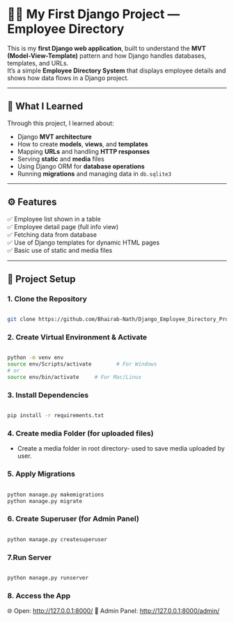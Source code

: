 # 🧑‍💼 My First Django Project — Employee Directory

This is my **first Django web application**, built to understand the **MVT (Model-View-Template)** pattern and how Django handles databases, templates, and URLs.  
It’s a simple **Employee Directory System** that displays employee details and shows how data flows in a Django project.

---

## 🧠 What I Learned

Through this project, I learned about:
- Django **MVT architecture**
- How to create **models**, **views**, and **templates**
- Mapping **URLs** and handling **HTTP responses**
- Serving **static** and **media** files
- Using Django ORM for **database operations**
- Running **migrations** and managing data in `db.sqlite3`

---

## ⚙️ Features

✅ Employee list shown in a table  
✅ Employee detail page (full info view)  
✅ Fetching data from database  
✅ Use of Django templates for dynamic HTML pages  
✅ Basic use of static and media files  

---

## 🧩 Project Setup

### 1. Clone the Repository
```bash

git clone https://github.com/Bhairab-Nath/Django_Employee_Directory_Project.git

```

### 2. Create Virtual Environment & Activate
```bash

python -m venv env
source env/Scripts/activate        # For Windows
# or
source env/bin/activate     # For Mac/Linux

```

### 3. Install Dependencies
```bash

pip install -r requirements.txt

```
### 4. Create media Folder (for uploaded files)
- Create a media folder in root directory-
 used to save media uploaded by user. 

### 5. Apply Migrations
```bash

python manage.py makemigrations
python manage.py migrate

```

### 6. Create Superuser (for Admin Panel)
```bash

python manage.py createsuperuser

```

### 7.Run Server
```bash

python manage.py runserver

```

### 8. Access the App

🌐 Open: http://127.0.0.1:8000/
🔑 Admin Panel: http://127.0.0.1:8000/admin/
